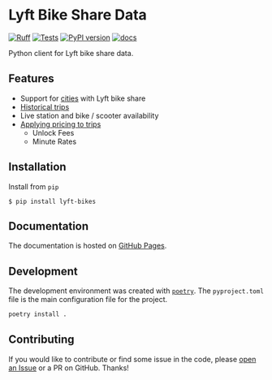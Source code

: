 # Lyft Bike Share Data

[![Ruff](https://img.shields.io/endpoint?url=https://raw.githubusercontent.com/astral-sh/ruff/main/assets/badge/v2.json)](https://github.com/astral-sh/ruff)
[![Tests](https://github.com/wd60622/lyft-bikes/actions/workflows/tests.yml/badge.svg)](https://github.com/wd60622/lyft-bikes/actions/workflows/tests.yml)
[![PyPI version](https://badge.fury.io/py/lyft-bikes.svg)](https://badge.fury.io/py/lyft-bikes)
[![docs](https://github.com/wd60622/lyft-bikes/actions/workflows/docs.yml/badge.svg)](https://wd60622.github.io/lyft-bikes/)

Python client for Lyft bike share data.

## Features

- Support for [cities](https://www.lyft.com/bikes#cities) with Lyft bike share
- [Historical trips](https://wd60622.github.io/lyft-bikes/examples/historical-trips/)
- Live station and bike / scooter availability
- [Applying pricing to trips](https://wd60622.github.io/lyft-bikes/examples/new-pricing/)
    - Unlock Fees
    - Minute Rates

## Installation

Install from `pip`

```shell
$ pip install lyft-bikes
```

## Documentation

The documentation is hosted on [GitHub Pages](https://wd60622.github.io/lyft-bikes/).

## Development

The development environment was created with [`poetry`](https://python-poetry.org/docs/). The `pyproject.toml` file is the main configuration file for the project.

```bash
poetry install .
```

## Contributing

If you would like to contribute or find some issue in the code, please [open an Issue](https://github.com/wd60622/divvy/issues/new) or a PR on GitHub. Thanks!
